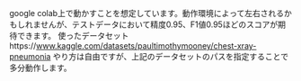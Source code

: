 google colab上で動かすことを想定しています。動作環境によって左右されるかもしれませんが、テストデータにおいて精度0.95、F1値0.95ほどのスコアが期待できます。
使ったデータセットhttps://www.kaggle.com/datasets/paultimothymooney/chest-xray-pneumonia
やり方は自由ですが、上記のデータセットのパスを指定することで多分動作します。
